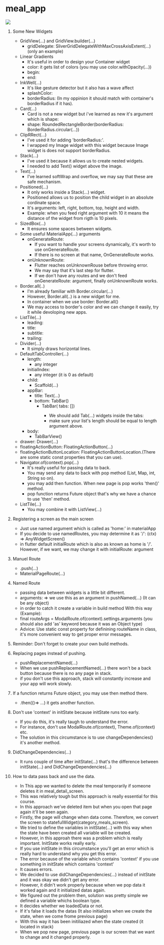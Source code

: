 # meal_app

![](MealApp.gif)

1. Some New Widgets
    * GridView(...) and GridView.builder(...)
      * gridDelegate: SliverGridDelegateWithMaxCrossAxisExtent(...)   (only an example)
    * Linear Gradients
      * It's useful in order to design your Container widget
      * color: it gets list of colors (you may use color.withOpacity(...))
      * begin:
      * end:
    * InkWell(...)
      * It's like gesture detector but it also has a wave affect
      * splashColor:
      * borderRadius: (In my oppinion it should match with container's borderRadius if it has).
    * Card(...)
      * Card is not a new widget but i've learned as new it's argument which is shape:
      * shape: RoundedRectangleBorder(borderRadius: BorderRadius.circular(...))
    * ClipRRect(...)
      * I've used it for adding 'borderRadius:'.
      * I wrapped my Image widget with this widget because Image widget is does not support borderRadius.
    * Stack(...)
      * I've used it because it allows us to create nested widgets.
      * I needed to add Text() widget above the image.
    * Text(...)
      * I've learned softWrap and overflow, we may say that these are safe mechanism.
    * Positioned(...)
      * It only works inside a Stack(...) widget.
      * Positioned allows us to position the child widget in an absolute cordinate space.
      * It's arguments: left, right, bottom, top, height and width.
      * Example: when you feed right argument with 10 it means the distance of the widget from rigth is 10 pixels.
    * SizedBox(...)
      * It ensures some spaces between widgets.
    * Some useful MaterialApp(...) arguments
      * onGenerateRoute:
         * If you want to handle your screens dynamically, it's worth to use onGenerateRoute.
         * If there is no screen at that name, OnGenerateRoute works.
      * onUnknownRoute:
         * Flutter reaches onUnknownRouse before throwing error. 
         * We may say that it's last step for flutter.
         * If we don't have any routes and we don't feed onGenerateRoute: argument, finally onUnknownRoute works.
    * Border.all(..)
       * I'm already familiar with Border.circular(...)
       * However, Border.all(..) is a new widget for me.
       * In container when we use border: Border.all()
       * We may access to border's color and we can change it easily, try it while devoloping new apps.
    * ListTile(...) 
      * leading:
      * title:
      * subtitle:
      * trailing:
    * Divider(...)
      * It simply draws horizontal lines.
    * DefaultTabController(...)
      * length:
         * any integer
      * initialIndex: 
         * any integer (it is 0 as default)
      * child: 
         * Scaffold(...)
      * appBar: 
         * title: Text(...)
         * bottom: TabBar()
            * TabBar( tabs: <Widget> [])
               * We should add Tab(...) widgets inside the tabs:
               * make sure your list's length should be equal to length argument above.
      * body: 
         * TabBarView()
   * drawer: Drawer(...)
   * floatingActionButton: FloatingActionButton(...)
   * floatingActionButtonLocation: FloatingActionButtonLocation.(There are some static const properties that you can use).
   * Navigator.of(context).pop(...)
      * It's really useful for passing data to back.
      * You may send any data to back with pop method (List, Map, int, String so on). 
      * you may add then function. When new page is pop works 'then()' method.
      * pop function returns Future object that's why we have a chance to use 'then' method.
   * ListTile(...)
      * You may combine it with ListView(...)
2. Registering a screen as the main screen
   * Just use named argument which is called as 'home:' in materialApp
   * If you decide to use namedRoutes, you may determine it as '/': (ctx) => AnyWidgetScreen()
   * in flutter default initialRoute which is also as known as home is '/'. However, if we want, we may change it with initialRoute: argument 
3. Manuel Route   
   * .push(...)
   * MaterialPageRoute(...)
4. Named Route
   * passing data between widgets is a little bit different.
   * arguments: => we use this as an argument in pushNamed(...) (It can be any object)
   * in order to catch it create a variable in build method With this way (Example):
   * final routeArgs = ModalRoute.of(context).settings.arguments  (you should also add 'as' keyword because it was an Object type)
   * Advice: Use static const property for definining routeName in class, it's more convenient way to get proper error messages.
   
5. Reminder: Don't forget to create your own build methods.  
6. Replacing pages instead of pushing.
   * pushReplacementNamed(...)
   * When we use pushReplacementNamed(...) there won't be a back button because there is no any page in stack.
   * if you don't use this approach, stack will constantly increase and your app will work slowly.
7. If a function returns Future object, you may use then method there.
   * .then(()=> ...) it gets another function.
8. Don't use 'context' in initState because initState runs too early.
   * If you do this, it's really taugh to understand the error.
   * For instance, don't use ModalRoute.of(context), Theme.of(context) etc.
   * The solution in this circumstance is to use changeDependencies() it's another method.
9. DidChangeDependencies(...)
   * It runs couple of time after initState(...) that's the difference between initState(...) and DidChangeDependencies(...)
10. How to data pass back and use the data.
      * In This app we wanted to delete the meal temporarily if someone deletes it in meal_detail_screen.
      * This was relatively tough but this approach is really essential for this course.
      * In this approach we've deleted item but when you open that page again it'll be seen again.
      * Firstly, the page will change when data come. Therefore, we convert the screen to statefulWidget(category_meals_screen).
      * We tried to define the variables in initState(...) with this way when the state have been created all variable will be created.
      * However, in this approah there was a problem which is really important. InitState works really early.
      * If you use initState in this circumstance you'll get an error which is really hard to understand why you get this error.
      * The error because of the variable which contains 'context' if you use something in initState which contains 'context'
      * It causes errors.
      * We decided to use didChangeDependencies(...) instead of initState and it was okay we didn't get any error.
      * However, it didn't work properly because when we pop data it worked again and it initialized datas again.
      * We figured out the problem then, solution was pretty simple we defined a variable whichs boolean type.
      * It decides whether we loadedData or not.
      * If it's false it loads the datas (It also initializes when we create the state, when we come frome previous page)
      * With this way it has been initiliazed when the state created (it located in stack)
      * When we pop new page, previous page is our screen that we want to change and it changed properly.
